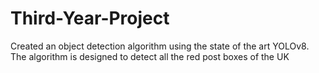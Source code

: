 # Third-Year-Project
Created an object detection algorithm using the state of the art YOLOv8. The algorithm is designed to detect all the red post boxes of the UK 
